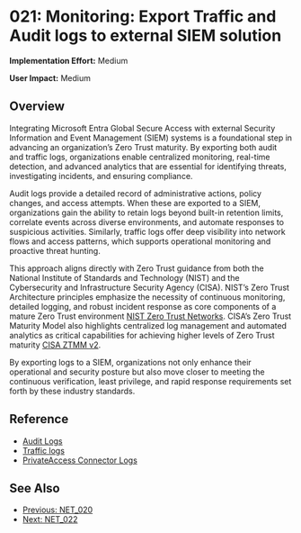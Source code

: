 ﻿# 021: Monitoring: Export Traffic and Audit logs to external SIEM solution

**Implementation Effort:** Medium 

**User Impact:** Medium 
 
## Overview
Integrating Microsoft Entra Global Secure Access with external Security Information and Event Management (SIEM) systems is a foundational step in advancing an organization’s Zero Trust maturity. By exporting both audit and traffic logs, organizations enable centralized monitoring, real-time detection, and advanced analytics that are essential for identifying threats, investigating incidents, and ensuring compliance.

Audit logs provide a detailed record of administrative actions, policy changes, and access attempts. When these are exported to a SIEM, organizations gain the ability to retain logs beyond built-in retention limits, correlate events across diverse environments, and automate responses to suspicious activities. Similarly, traffic logs offer deep visibility into network flows and access patterns, which supports operational monitoring and proactive threat hunting.

This approach aligns directly with Zero Trust guidance from both the National Institute of Standards and Technology (NIST) and the Cybersecurity and Infrastructure Security Agency (CISA). NIST’s Zero Trust Architecture principles emphasize the necessity of continuous monitoring, detailed logging, and robust incident response as core components of a mature Zero Trust environment [NIST Zero Trust Networks](https://www.nist.gov/programs-projects/zero-trust-networks). CISA’s Zero Trust Maturity Model also highlights centralized log management and automated analytics as critical capabilities for achieving higher levels of Zero Trust maturity [CISA ZTMM v2](https://www.cisa.gov/sites/default/files/2023-04/CISA_Zero_Trust_Maturity_Model_Version_2_508c.pdf).

By exporting logs to a SIEM, organizations not only enhance their operational and security posture but also move closer to meeting the continuous verification, least privilege, and rapid response requirements set forth by these industry standards.

## Reference

- [Audit Logs](https://learn.microsoft.com/en-us/entra/global-secure-access/how-to-access-audit-logs#save-audit-logs)
- [Traffic logs](https://learn.microsoft.com/en-us/entra/global-secure-access/how-to-view-traffic-logs#configure-diagnostic-settings-to-export-logs)
- [PrivateAccess Connector Logs](https://learn.microsoft.com/en-us/entra/global-secure-access/how-to-export-connector-logs)

## See Also
- [Previous: NET_020](NET_020.md)
- [Next: NET_022](NET_022.md)
